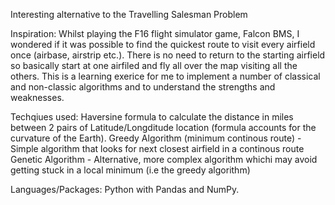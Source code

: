 Interesting alternative to the Travelling Salesman Problem

Inspiration:  Whilst playing the F16 flight simulator game, Falcon BMS, I wondered if it was possible to find the quickest route to visit every airfield once (airbase, airstrip etc.).
              There is no need to return to the starting airfield so basically start at one airfiled and fly all over the map visiting all the others.
              This is a learning exerice for me to implement a number of classical and non-classic algorithms and to understand the strengths and weaknesses.

Techqiues used: Haversine formula to calculate the distance in miles between 2 pairs of Latitude/Longditude location (formula accounts for the curvature of the Earth).
                Greedy Algorithm (minimum continous route) - Simple algorithm that looks for next closest airfield in a continous route
                Genetic Algorithm - Alternative, more complex algorithm whichi may avoid getting stuck in a local minimum (i.e the greedy algorithm)

Languages/Packages: Python with Pandas and NumPy.

